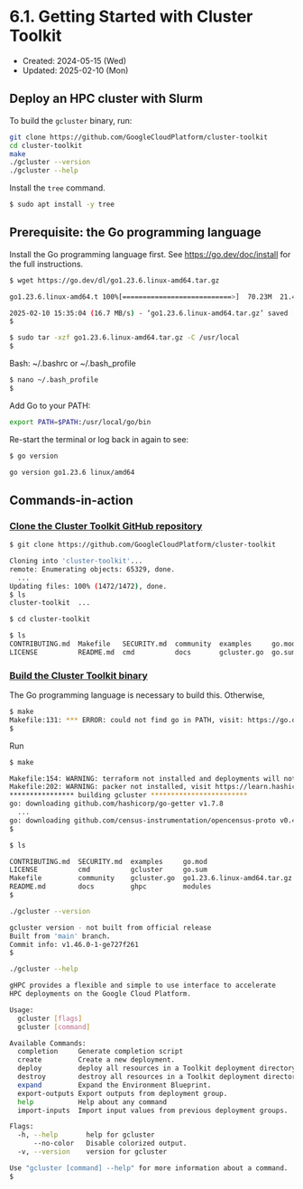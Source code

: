# 6.1. Getting Started with Cluster Toolkit
* Created: 2024-05-15 (Wed)
* Updated: 2025-02-10 (Mon)

## Deploy an HPC cluster with Slurm
To build the `gcluster` binary, run:

```bash
git clone https://github.com/GoogleCloudPlatform/cluster-toolkit
cd cluster-toolkit
make
./gcluster --version
./gcluster --help
```
Install the `tree` command.
```bash
$ sudo apt install -y tree
```

## Prerequisite: the Go programming language
Install the Go programming language first. See https://go.dev/doc/install for the full instructions.

```bash
$ wget https://go.dev/dl/go1.23.6.linux-amd64.tar.gz
```
```bash
go1.23.6.linux-amd64.t 100%[===========================>]  70.23M  21.4MB/s    in 4.2s    

2025-02-10 15:35:04 (16.7 MB/s) - ‘go1.23.6.linux-amd64.tar.gz’ saved [73643139/73643139]
$
```
```bash
$ sudo tar -xzf go1.23.6.linux-amd64.tar.gz -C /usr/local
$
```

Bash: ~/.bashrc or ~/.bash_profile

```bash
$ nano ~/.bash_profile
$
```
Add Go to your PATH:
```bash
export PATH=$PATH:/usr/local/go/bin
```
Re-start the terminal or log back in again to see:
```bash
$ go version
```
```bash
go version go1.23.6 linux/amd64
```

## Commands-in-action
### [Clone the Cluster Toolkit GitHub repository](https://cloud.google.com/cluster-toolkit/docs/quickstarts/slurm-cluster#clone_the_github_repository)
```bash
$ git clone https://github.com/GoogleCloudPlatform/cluster-toolkit
```
```bash
Cloning into 'cluster-toolkit'...
remote: Enumerating objects: 65329, done.
  ...
Updating files: 100% (1472/1472), done.
$ ls
cluster-toolkit  ...
```
```bash
$ cd cluster-toolkit
```
```bash
$ ls
CONTRIBUTING.md  Makefile   SECURITY.md  community  examples     go.mod  modules  tests
LICENSE          README.md  cmd          docs       gcluster.go  go.sum  pkg      tools
```

### [Build the Cluster Toolkit binary](https://cloud.google.com/cluster-toolkit/docs/quickstarts/slurm-cluster#build_the_binary)

The Go programming language is necessary to build this. Otherwise,

```bash
$ make
Makefile:131: *** ERROR: could not find go in PATH, visit: https://go.dev/doc/install.  Stop.
$
```
Run
```bash
$ make
```
```bash
Makefile:154: WARNING: terraform not installed and deployments will not work in this machine, visit https://learn.hashicorp.com/tutorials/terraform/install-cli
Makefile:202: WARNING: packer not installed, visit https://learn.hashicorp.com/tutorials/packer/get-started-install-cli
**************** building gcluster ************************
go: downloading github.com/hashicorp/go-getter v1.7.8
  ...
go: downloading github.com/census-instrumentation/opencensus-proto v0.4.1
$
```
```bash
$ ls
```
```bash
CONTRIBUTING.md  SECURITY.md  examples     go.mod                       pkg
LICENSE          cmd          gcluster     go.sum                       tests
Makefile         community    gcluster.go  go1.23.6.linux-amd64.tar.gz  tools
README.md        docs         ghpc         modules
$
```

```bash
./gcluster --version
```
```bash
gcluster version - not built from official release
Built from 'main' branch.
Commit info: v1.46.0-1-ge727f261
$
```
```bash
./gcluster --help
```
```bash
gHPC provides a flexible and simple to use interface to accelerate
HPC deployments on the Google Cloud Platform.

Usage:
  gcluster [flags]
  gcluster [command]

Available Commands:
  completion     Generate completion script
  create         Create a new deployment.
  deploy         deploy all resources in a Toolkit deployment directory.
  destroy        destroy all resources in a Toolkit deployment directory.
  expand         Expand the Environment Blueprint.
  export-outputs Export outputs from deployment group.
  help           Help about any command
  import-inputs  Import input values from previous deployment groups.

Flags:
  -h, --help       help for gcluster
      --no-color   Disable colorized output.
  -v, --version    version for gcluster

Use "gcluster [command] --help" for more information about a command.
$
```

